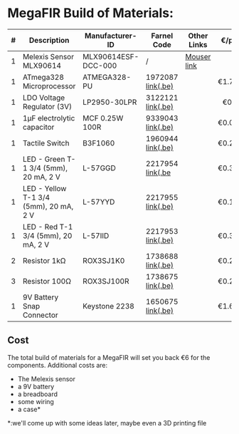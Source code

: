 # MegaFIR Build of Materials:

| # | Description | Manufacturer-ID | Farnel Code | Other Links | €/piece |
|----------|----------|----------|----------|---------|---------:|
| 1 | Melexis Sensor MLX90614 | MLX90614ESF-DCC-000 | / | [Mouser link](https://eu.mouser.com/ProductDetail/Melexis/MLX90614ESF-DCC-000-TU?qs=%2Fha2pyFaduia27wdAojmz0Gw0WK2y0hzp6DRConqg3jzJRxxBtPVbyFno%252B8k7uZuTdJKb%252Bns4tW7oym5d884Wg%3D%3D) | / |
| 1 | ATmega328 Microprocessor | ATMEGA328-PU | 1972087 [link(.be)](https://be.farnell.com/microchip/atmega328-pu/mcu-8bit-atmega-20mhz-dip-28/dp/1972087) | | €1.7000 |
| 1 | LDO Voltage Regulator (3V) | LP2950-30LPR | 3122121 [link(.be)](https://be.farnell.com/texas-instruments/lp2950-30lpr/ic-ldo-volt-reg-3v-0-1a-to-92/dp/3122121) | | €0,368 |
| 1 | 1µF electrolytic capacitor |	MCF 0.25W 100R | 9339043 [link(.be)](https://be.farnell.com/rubycon/50ml1mefc4x5/cap-1-f-50v-20/dp/8126933) | | €0.0245 |
| 1 | Tactile Switch | B3F1060 | 1960944 [link(.be)](https://be.farnell.com/omron/b3f1060/switch-flat-6x6x7-100gf/dp/1960944) | | €0.2580 |
| 1 | LED - Green T-1 3/4 (5mm), 20 mA, 2 V | L-57GGD | 2217954 [link(.be](https://be.farnell.com/kingbright/l-57ggd/led-bi-polar-5mm-green/dp/2217954) | | €0.3180 |
| 1 | LED - Yellow T-1 3/4 (5mm), 20 mA, 2 V |	L-57YYD | 2217955 [link(.be)](https://be.farnell.com/kingbright/l-57yyd/led-bi-polar-5mm-yellow/dp/2217955) | | €0.1530 |
| 1 | LED - Red T-1 3/4 (5mm), 20 mA, 2 V | L-57IID | 2217953 [link(.be)](https://be.farnell.com/kingbright/l-57iid/led-bi-polar-5mm-red/dp/2217953) | | €0.3130
| 2 | Resistor 1kΩ | ROX3SJ1K0 | 1738688 [link(.be)](https://be.farnell.com/neohm-te-connectivity/rox3sj1k0/res-1k-5-3w-axial-metal-oxide/dp/1738688) | | €0.2990 |
| 3 | Resistor 100Ω | ROX3SJ100R | 1738675 [link(.be)](https://be.farnell.com/neohm-te-connectivity/rox3sj100r/res-100r-5-3w-axial-metal-oxide/dp/1738675)  | | €0.2030 |
| 1 | 9V Battery Snap Connector | Keystone 2238 | 1650675 [link(.be)](https://be.farnell.com/keystone/2238/battery-strap-pp3/dp/1650675) | | €1.6900 |

## Cost
The total build of materials for a MegaFIR will set you back €6 for the components. Additional costs are:
* The Melexis sensor
* a 9V battery
* a breadboard
* some wiring
* a case* 




*:we'll come up with some ideas later, maybe even a 3D printing file
